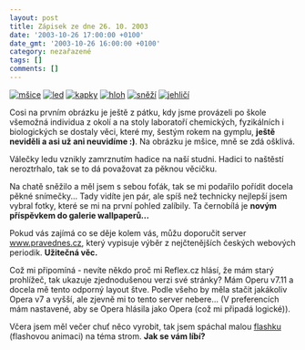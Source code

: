 ```yaml
---
layout: post
title: Zápisek ze dne 26. 10. 2003
date: '2003-10-26 17:00:00 +0100'
date_gmt: '2003-10-26 16:00:00 +0100'
category: nezařazené
tags: []
comments: []
---
```

<div >  <a href="%base_url%/assets/old-images/msice.jpg"><img alt="mšice" src="%base_url%/assets/old-images/msice.jpg"></a>  <a href="%base_url%/assets/old-images/led.jpg"><img alt="led" src="%base_url%/assets/old-images/led.jpg"></a>  <a href="wallpaper.php"><img alt="kapky" src="%base_url%/assets/old-images/kapky.jpg"></a>  <a href="%base_url%/assets/old-images/hloh.jpg"><img alt="hloh" src="%base_url%/assets/old-images/hloh.jpg"></a>  <a href="%base_url%/assets/old-images/snezi.jpg"><img alt="sněží" src="%base_url%/assets/old-images/snezi.jpg"></a>  <a href="%base_url%/assets/old-images/jehlici.jpg"><img alt="jehličí" src="%base_url%/assets/old-images/jehlici.jpg"></a>  </div>
<p>Cosi na prvním obrázku je ještě z pátku, kdy jsme provázeli po škole všemožná individua  z okolí a na stoly laboratoří chemických, fyzikálních i biologických se dostaly věci,  které my, šestým rokem na gymplu, <strong>ještě neviděli a asi už ani neuvidíme :)</strong>. Na obrázku je  mšice, mně se zdá ošklivá.</p>
<p>Válečky ledu vznikly zamrznutím hadice na naší studni. Hadici to naštěstí neroztrhalo,  tak se to dá považovat za pěknou věcičku.</p>
<p>Na chatě sněžilo a měl jsem s sebou foťák, tak se mi podařilo pořídit docela pěkné snímečky...  Tady vidíte jen pár, ale spíš než technicky nejlepší jsem vybral fotky, které se mi na první  pohled zalíbily. Ta černobílá je <strong>novým příspěvkem do galerie wallpaperů...</strong></p>
<p>Pokud vás zajímá co se děje kolem vás, můžu doporučit server  <a href="http://www.pravednes.cz/" target="_blank">www.pravednes.cz</a>, který vypisuje výběr  z nejčtenějších českých webových periodik. <strong>Užitečná věc.</strong></p>
<p>Což mi připomíná - nevíte někdo proč mi Reflex.cz hlásí, že mám starý prohlížeč, tak ukazuje  zjednodušenou verzi své stránky? Mám Operu v7.11 a docela mě tento odporný layout štve.  Podle všeho by měla stačit jakákoliv Opera v7 a vyšší, ale zjevně mi to tento server nebere...  (V preferencích mám nastavené, aby se Opera hlásila jako Opera (což mi připadá logické)).</p>
<p>Včera jsem měl večer chuť něco vyrobit, tak jsem spáchal malou  <a href="art.php?a=stromy.htm">flashku</a> (flashovou animaci) na téma strom. <strong>Jak se vám líbí?</strong></p>
